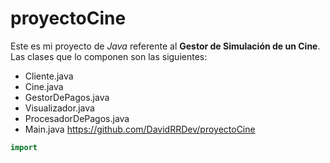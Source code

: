# proyectoCine 
Este es mi proyecto de *Java* referente al **Gestor de Simulación de un Cine**. 
Las clases que lo componen son las siguientes: 
- Cliente.java 
- Cine.java 
- GestorDePagos.java 
- Visualizador.java 
- ProcesadorDePagos.java 
- Main.java
https://github.com/DavidRRDev/proyectoCine 
~~~Java 
import 
~~~ 



